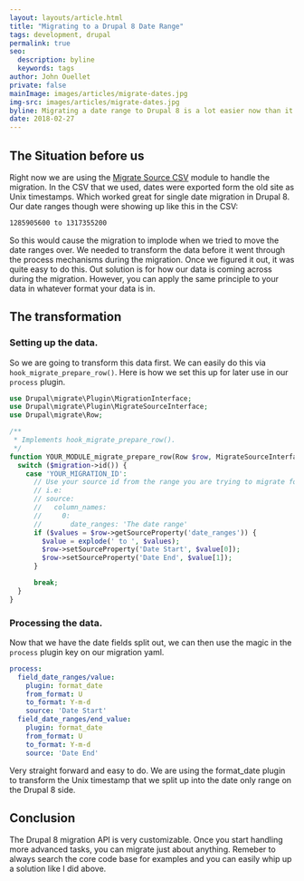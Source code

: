 ```yaml
---
layout: layouts/article.html
title: "Migrating to a Drupal 8 Date Range"
tags: development, drupal
permalink: true
seo:
  description: byline
  keywords: tags
author: John Ouellet
private: false
mainImage: images/articles/migrate-dates.jpg
img-src: images/articles/migrate-dates.jpg
byline: Migrating a date range to Drupal 8 is a lot easier now than it was a year ago.  Below I will show you how to transform the data to get the date ranges to migrate to Drupal 8 properly.
date: 2018-02-27
---
```


The Situation before us
---------------------

Right now we are using the [Migrate Source CSV](https://www.drupal.org/project/migrate_source_csv) module to handle the migration.  In the CSV that we used, dates were exported form the old site as Unix timestamps.  Which worked great for single date migration in Drupal 8.  Our date ranges though were showing up like this in the CSV:

```bash
1285905600 to 1317355200
```
So this would cause the migration to implode when we tried to move the date ranges over.  We needed to transform the data before it went through the process mechanisms during the migration.  Once we figured it out, it was quite easy to do this.  Out solution is for how our data is coming across during the migration.  However, you can apply the same principle to your data in whatever format your data is in.

The transformation
-------------------

### Setting up the data.

So we are going to transform this data first.  We can easily do this via ```hook_migrate_prepare_row()```.  Here is how we set this up for later use in our ```process``` plugin.

```php
use Drupal\migrate\Plugin\MigrationInterface;
use Drupal\migrate\Plugin\MigrateSourceInterface;
use Drupal\migrate\Row;

/**
 * Implements hook_migrate_prepare_row().
 */
function YOUR_MODULE_migrate_prepare_row(Row $row, MigrateSourceInterface $source, MigrationInterface $migration) {
  switch ($migration->id()) {
    case 'YOUR_MIGRATION_ID':
      // Use your source id from the range you are trying to migrate form the yml.
      // i.e:
      // source:
      //   column_names:
      //     0:
      //       date_ranges: 'The date range'
      if ($values = $row->getSourceProperty('date_ranges')) {
        $value = explode(' to ', $values);
        $row->setSourceProperty('Date Start', $value[0]);
        $row->setSourceProperty('Date End', $value[1]);
      }

      break;
  }
}
```

### Processing the data.

Now that we have the date fields split out, we can then use the magic in the ```process``` plugin key on our migration yaml.

```yaml
process:
  field_date_ranges/value:
    plugin: format_date
    from_format: U
    to_format: Y-m-d
    source: 'Date Start'
  field_date_ranges/end_value:
    plugin: format_date
    from_format: U
    to_format: Y-m-d
    source: 'Date End'
```

Very straight forward and easy to do.  We are using the format_date plugin to transform the Unix timestamp that we split up into the date only range on the Drupal 8 side.


Conclusion
----------

The Drupal 8 migration API is very customizable.  Once you start handling more advanced tasks, you can migrate just about anything.  Remeber to always search the core code base for examples and you can easily whip up a solution like I did above.
